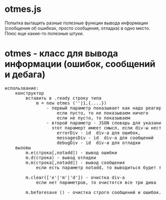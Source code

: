 otmes.js
========

Попытка вытащить разные полезные функции вывода информации (сообщения об ошибках, просто сообщения, отладка) в одно место. Плюс еще какие-то полезные штуки.

otmes - класс для вывода информации (ошибок, сообщений и дебага)
================================================================
<pre>
использвание:
	конструктор
		вставить в .ready строку типа 
			m = new otmes (''|1,{....}) 
				- первый параметр показывает как надо реагировать на вывод отладочной информации
					если пусто, то не показываем ничего
					если не пусто, то показываем
				- второй параметр - JSON словарь для указания куда выводить ту или иную информацию, использовать
				  этот парамерт имеет смысл, если div-ы нестандартные
					errorDiv - id  div-а для ошибок,
					messagesDiv - id  div-а для сообщений
					debugDiv - id  div-а для отладки
	вызовы
		m.e(строка[,notadd]) - вывод ошибки
		m.d(строка) - вывод отладки
		m.m(строка[,notadd]) - вывод сообщения
			если есть параметр notadd, то выводиться будет только новая инфомация, а старая стираться.

		m.clear(['e'|'m'|'d']) - очистка div-а
			если нет параметров, то очистятся все три дива

		m.beforesave () - очистка строго сообщений и ошибок. используется перед попыткой записи
</pre>
